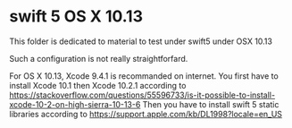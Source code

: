 # swift 5 OS X 10.13

This folder is dedicated to material to test under swift5 under OSX 10.13

Such a configuration is not really straightforfard.

For OS X 10.13, Xcode 9.4.1 is recommanded on internet.
You first have to install Xcode 10.1 then Xcode 10.2.1 according to https://stackoverflow.com/questions/55596733/is-it-possible-to-install-xcode-10-2-on-high-sierra-10-13-6
Then you have to install swift 5 static libraries according to https://support.apple.com/kb/DL1998?locale=en_US
